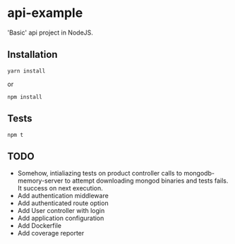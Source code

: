 # api-example

'Basic' api project in NodeJS.

## Installation

```
yarn install
```
or
```
npm install
```

## Tests

```
npm t
```

## TODO

* Somehow, intialiazing tests on product controller calls to mongodb-memory-server to attempt downloading mongod binaries and tests fails. It success on next execution.
* Add authentication middleware
* Add authenticated route option
* Add User controller with login
* Add application configuration
* Add Dockerfile
* Add coverage reporter